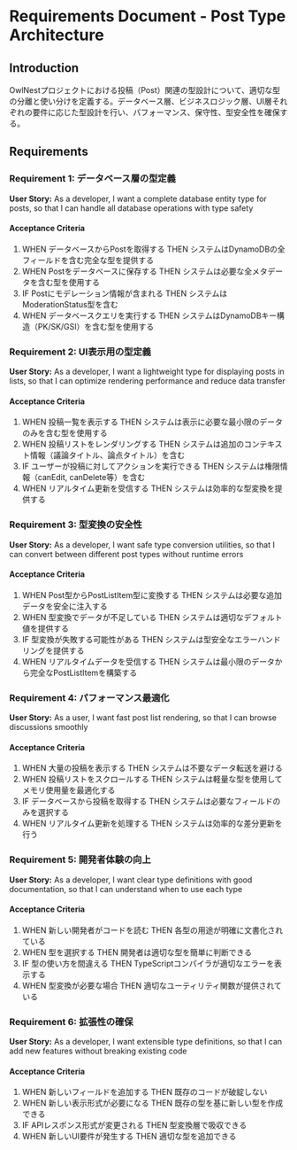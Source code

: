 # Requirements Document - Post Type Architecture

## Introduction

OwlNestプロジェクトにおける投稿（Post）関連の型設計について、適切な型の分離と使い分けを定義する。データベース層、ビジネスロジック層、UI層それぞれの要件に応じた型設計を行い、パフォーマンス、保守性、型安全性を確保する。

## Requirements

### Requirement 1: データベース層の型定義

**User Story:** As a developer, I want a complete database entity type for posts, so that I can handle all database operations with type safety

#### Acceptance Criteria
1. WHEN データベースからPostを取得する THEN システムはDynamoDBの全フィールドを含む完全な型を提供する
2. WHEN Postをデータベースに保存する THEN システムは必要な全メタデータを含む型を使用する
3. IF Postにモデレーション情報が含まれる THEN システムはModerationStatus型を含む
4. WHEN データベースクエリを実行する THEN システムはDynamoDBキー構造（PK/SK/GSI）を含む型を使用する

### Requirement 2: UI表示用の型定義

**User Story:** As a developer, I want a lightweight type for displaying posts in lists, so that I can optimize rendering performance and reduce data transfer

#### Acceptance Criteria
1. WHEN 投稿一覧を表示する THEN システムは表示に必要な最小限のデータのみを含む型を使用する
2. WHEN 投稿リストをレンダリングする THEN システムは追加のコンテキスト情報（議論タイトル、論点タイトル）を含む
3. IF ユーザーが投稿に対してアクションを実行できる THEN システムは権限情報（canEdit, canDelete等）を含む
4. WHEN リアルタイム更新を受信する THEN システムは効率的な型変換を提供する

### Requirement 3: 型変換の安全性

**User Story:** As a developer, I want safe type conversion utilities, so that I can convert between different post types without runtime errors

#### Acceptance Criteria
1. WHEN Post型からPostListItem型に変換する THEN システムは必要な追加データを安全に注入する
2. WHEN 型変換でデータが不足している THEN システムは適切なデフォルト値を提供する
3. IF 型変換が失敗する可能性がある THEN システムは型安全なエラーハンドリングを提供する
4. WHEN リアルタイムデータを受信する THEN システムは最小限のデータから完全なPostListItemを構築する

### Requirement 4: パフォーマンス最適化

**User Story:** As a user, I want fast post list rendering, so that I can browse discussions smoothly

#### Acceptance Criteria
1. WHEN 大量の投稿を表示する THEN システムは不要なデータ転送を避ける
2. WHEN 投稿リストをスクロールする THEN システムは軽量な型を使用してメモリ使用量を最適化する
3. IF データベースから投稿を取得する THEN システムは必要なフィールドのみを選択する
4. WHEN リアルタイム更新を処理する THEN システムは効率的な差分更新を行う

### Requirement 5: 開発者体験の向上

**User Story:** As a developer, I want clear type definitions with good documentation, so that I can understand when to use each type

#### Acceptance Criteria
1. WHEN 新しい開発者がコードを読む THEN 各型の用途が明確に文書化されている
2. WHEN 型を選択する THEN 開発者は適切な型を簡単に判断できる
3. IF 型の使い方を間違える THEN TypeScriptコンパイラが適切なエラーを表示する
4. WHEN 型変換が必要な場合 THEN 適切なユーティリティ関数が提供されている

### Requirement 6: 拡張性の確保

**User Story:** As a developer, I want extensible type definitions, so that I can add new features without breaking existing code

#### Acceptance Criteria
1. WHEN 新しいフィールドを追加する THEN 既存のコードが破綻しない
2. WHEN 新しい表示形式が必要になる THEN 既存の型を基に新しい型を作成できる
3. IF APIレスポンス形式が変更される THEN 型変換層で吸収できる
4. WHEN 新しいUI要件が発生する THEN 適切な型を追加できる